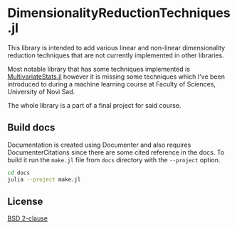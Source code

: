 # DimensionalityReductionTechniques.jl

This library is intended to add various linear and non-linear dimensionality reduction techniques
that are not currently implemented in other libraries.

Most notable library that has some techniques implemented is
[MultivariateStats.jl](https://docs.juliahub.com/General/MultivariateStats/stable/) however it is
missing some techniques which I've been introduced to during a machine learning course at Faculty
of Sciences, University of Novi Sad.

The whole library is a part of a final project for said course.

## Build docs

Documentation is created using Documenter and also requires DocumenterCitations since there are some
cited reference in the docs. To build it run the `make.jl` file from `docs` directory with the
`--project` option.

```sh
cd docs
julia --project make.jl
```

## License

[BSD 2-clause](./LICENSE)
